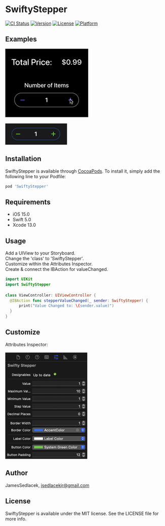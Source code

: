# SwiftyStepper

[![CI Status](https://img.shields.io/travis/JamesSedlacek/SwiftyStepper.svg?style=flat)](https://travis-ci.org/JamesSedlacek/SwiftyStepper)
[![Version](https://img.shields.io/cocoapods/v/SwiftyStepper.svg?style=flat)](https://cocoapods.org/pods/SwiftyStepper)
[![License](https://img.shields.io/cocoapods/l/SwiftyStepper.svg?style=flat)](https://cocoapods.org/pods/SwiftyStepper)
[![Platform](https://img.shields.io/cocoapods/p/SwiftyStepper.svg?style=flat)](https://cocoapods.org/pods/SwiftyStepper)

## Examples

<img src="https://github.com/JamesSedlacek/SwiftyStepper/blob/master/SwiftyStepper/Assets/SwiftyStepperGif.gif?raw=true">
<br><br>
<img src="https://github.com/JamesSedlacek/SwiftyStepper/blob/master/SwiftyStepper/Assets/StepperExample.png?raw=true">

## Installation

SwiftyStepper is available through [CocoaPods](https://cocoapods.org). To install
it, simply add the following line to your Podfile:

```ruby
pod 'SwiftyStepper'
```

## Requirements
- iOS 15.0
- Swift 5.0
- Xcode 13.0

## Usage
Add a UIView to your Storyboard. <br>
Change the 'class' to 'SwiftyStepper'. <br>
Customize within the Attributes Inspector. <br>
Create & connect the IBAction for valueChanged. <br>

```swift
import UIKit
import SwiftyStepper

class ViewController: UIViewController {
  @IBAction func stepperValueChanged(_ sender: SwiftyStepper) {
      print("Value Changed to: \(sender.value)")
  }
}
```


## Customize

Attributes Inspector: <br> <br>
<img src="https://github.com/JamesSedlacek/SwiftyStepper/blob/master/SwiftyStepper/Assets/Designables.png?raw=true">

## Author

JamesSedlacek, jsedlacekjr@gmail.com

## License

SwiftyStepper is available under the MIT license. See the LICENSE file for more info.
